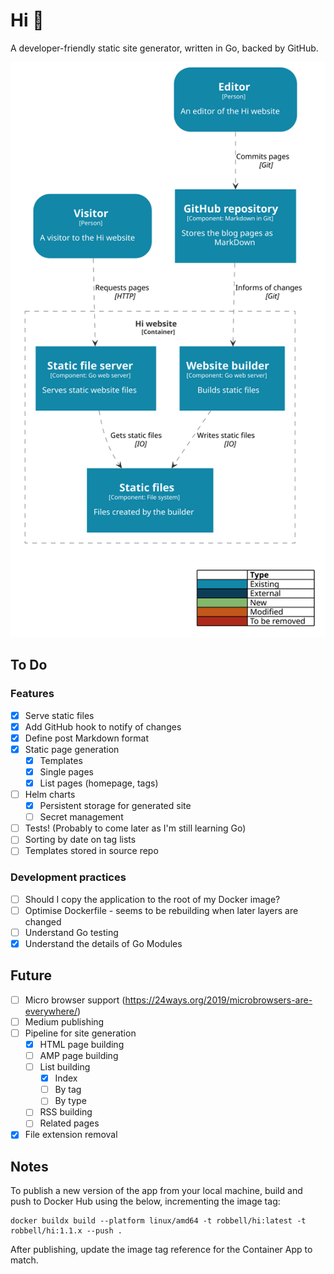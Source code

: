 # Hi 👋

A developer-friendly static site generator, written in Go, backed by GitHub.

![Sample Component diagram](docs/hi-component.svg)

## To Do

### Features

- [x] Serve static files
- [x] Add GitHub hook to notify of changes
- [x] Define post Markdown format
- [x] Static page generation
  - [x] Templates
  - [x] Single pages
  - [x] List pages (homepage, tags)
- [ ] Helm charts
  - [x] Persistent storage for generated site
  - [ ] Secret management
- [ ] Tests! (Probably to come later as I'm still learning Go)
- [ ] Sorting by date on tag lists
- [ ] Templates stored in source repo

### Development practices

- [ ] Should I copy the application to the root of my Docker image?
- [ ] Optimise Dockerfile - seems to be rebuilding when later layers are changed
- [ ] Understand Go testing
- [x] Understand the details of Go Modules

## Future
- [ ] Micro browser support (https://24ways.org/2019/microbrowsers-are-everywhere/)
- [ ] Medium publishing
- [ ] Pipeline for site generation
  - [x] HTML page building
  - [ ] AMP page building
  - [ ] List building
    - [x] Index
    - [ ] By tag
    - [ ] By type
  - [ ] RSS building
  - [ ] Related pages
- [x] File extension removal

## Notes

To publish a new version of the app from your local machine, build and push to Docker Hub using the below, incrementing the image tag:

```
docker buildx build --platform linux/amd64 -t robbell/hi:latest -t robbell/hi:1.1.x --push .
```

After publishing, update the image tag reference for the Container App to match.
